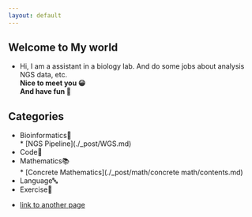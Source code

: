 ```yaml
---
layout: default
---
```

## Welcome to My world
* Hi, I am a assistant in a biology lab. And do some jobs about analysis NGS data, etc.
<br>**Nice to meet you 😀** 
<br>**And have fun 🎃**
## Categories
* <dt>Bioinformatics🥢</dt>
	* [NGS Pipeline](./_post/WGS.md) 
* <dt> Code🐎</dt>
* <dt>Mathematics📚</dt>
	* [Concrete Mathematics](./_post/math/concrete math/contents.md)
* <dt>Language🔤</dt>
* <dt>Exercise💪</dt>

* [link to another page](./another-page.html)

